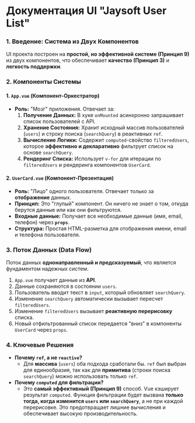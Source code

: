 # Документация UI "Jaysoft User List"

### 1. Введение: Система из Двух Компонентов

UI проекта построен на **простой, но эффективной системе (Принцип 9)** из двух компонентов, что обеспечивает **качество (Принцип 3)** и **легкость поддержки**.

### 2. Компоненты Системы

#### **1. `App.vue` (Компонент-Оркестратор)**
*   **Роль:** "Мозг" приложения. Отвечает за:
    1.  **Получение Данных:** В хуке `onMounted` асинхронно запрашивает список пользователей с API.
    2.  **Хранение Состояния:** Хранит исходный массив пользователей (`users`) и строку поиска (`searchQuery`) в реактивных `ref`.
    3.  **Вычисление Логики:** Содержит `computed`-свойство `filteredUsers`, которое **эффективно и декларативно** фильтрует список на основе `searchQuery`.
    4.  **Рендеринг Списка:** Использует `v-for` для итерации по `filteredUsers` и рендеринга компонентов `UserCard`.

#### **2. `UserCard.vue` (Компонент-Презентация)**
*   **Роль:** "Лицо" одного пользователя. Отвечает только за **отображение** данных.
*   **Принцип:** Это "глупый" компонент. Он ничего не знает о том, откуда берутся данные или как они фильтруются.
*   **Входные данные:** Получает все необходимые данные (имя, email, телефон) через **`props`**.
*   **Структура:** Простая HTML-разметка для отображения имени, email и телефона пользователя.

### 3. Поток Данных (Data Flow)

Поток данных **однонаправленный и предсказуемый**, что является фундаментом надежных систем.

1.  `App.vue` получает данные из **API**.
2.  Данные сохраняются в состоянии `users`.
3.  Пользователь вводит текст в `input`, который обновляет `searchQuery`.
4.  Изменение `searchQuery` автоматически вызывает пересчет `filteredUsers`.
5.  Изменение `filteredUsers` вызывает **реактивную перерисовку** списка.
6.  Новый отфильтрованный список передается "вниз" в компоненты `UserCard` через `props`.

### 4. Ключевые Решения

*   **Почему `ref`, а не `reactive`?**
    *   Для **массива** (`users`) оба подхода сработали бы. `ref` был выбран для единообразия, так как для **примитива** (строки поиска `searchQuery`) можно использовать только `ref`.
*   **Почему `computed` для фильтрации?**
    *   Это **самый эффективный (Принцип 9)** способ. Vue кэширует результат `computed`. Функция фильтрации будет вызвана **только тогда, когда изменится `users` или `searchQuery`**, а не при каждой перерисовке. Это предотвращает лишние вычисления и обеспечивает высокую производительность.